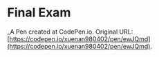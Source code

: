 # Final Exam
 _A Pen created at CodePen.io. Original URL: [https://codepen.io/xuenan980402/pen/ewJQmd](https://codepen.io/xuenan980402/pen/ewJQmd).

 